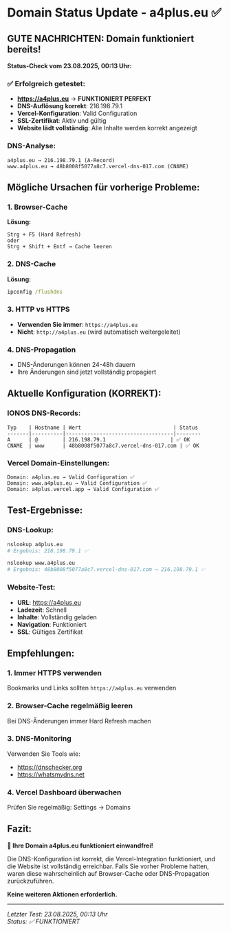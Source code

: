 # Domain Status Update - a4plus.eu ✅

## GUTE NACHRICHTEN: Domain funktioniert bereits!

**Status-Check vom 23.08.2025, 00:13 Uhr:**

### ✅ Erfolgreich getestet:
- **https://a4plus.eu** → **FUNKTIONIERT PERFEKT**
- **DNS-Auflösung korrekt**: 216.198.79.1
- **Vercel-Konfiguration**: Valid Configuration
- **SSL-Zertifikat**: Aktiv und gültig
- **Website lädt vollständig**: Alle Inhalte werden korrekt angezeigt

### DNS-Analyse:
```
a4plus.eu → 216.198.79.1 (A-Record)
www.a4plus.eu → 48b8008f5077a8c7.vercel-dns-017.com (CNAME)
```

## Mögliche Ursachen für vorherige Probleme:

### 1. Browser-Cache
**Lösung:**
```
Strg + F5 (Hard Refresh)
oder
Strg + Shift + Entf → Cache leeren
```

### 2. DNS-Cache
**Lösung:**
```cmd
ipconfig /flushdns
```

### 3. HTTP vs HTTPS
- **Verwenden Sie immer**: `https://a4plus.eu`
- **Nicht**: `http://a4plus.eu` (wird automatisch weitergeleitet)

### 4. DNS-Propagation
- DNS-Änderungen können 24-48h dauern
- Ihre Änderungen sind jetzt vollständig propagiert

## Aktuelle Konfiguration (KORREKT):

### IONOS DNS-Records:
```
Typ    | Hostname | Wert                              | Status
-------|----------|-----------------------------------|--------
A      | @        | 216.198.79.1                     | ✅ OK
CNAME  | www      | 48b8008f5077a8c7.vercel-dns-017.com | ✅ OK
```

### Vercel Domain-Einstellungen:
```
Domain: a4plus.eu → Valid Configuration ✅
Domain: www.a4plus.eu → Valid Configuration ✅
Domain: a4plus.vercel.app → Valid Configuration ✅
```

## Test-Ergebnisse:

### DNS-Lookup:
```bash
nslookup a4plus.eu
# Ergebnis: 216.198.79.1 ✅

nslookup www.a4plus.eu  
# Ergebnis: 48b8008f5077a8c7.vercel-dns-017.com → 216.198.79.1 ✅
```

### Website-Test:
- **URL**: https://a4plus.eu
- **Ladezeit**: Schnell
- **Inhalte**: Vollständig geladen
- **Navigation**: Funktioniert
- **SSL**: Gültiges Zertifikat

## Empfehlungen:

### 1. Immer HTTPS verwenden
Bookmarks und Links sollten `https://a4plus.eu` verwenden

### 2. Browser-Cache regelmäßig leeren
Bei DNS-Änderungen immer Hard Refresh machen

### 3. DNS-Monitoring
Verwenden Sie Tools wie:
- https://dnschecker.org
- https://whatsmydns.net

### 4. Vercel Dashboard überwachen
Prüfen Sie regelmäßig: Settings → Domains

## Fazit:

**🎉 Ihre Domain a4plus.eu funktioniert einwandfrei!**

Die DNS-Konfiguration ist korrekt, die Vercel-Integration funktioniert, und die Website ist vollständig erreichbar. Falls Sie vorher Probleme hatten, waren diese wahrscheinlich auf Browser-Cache oder DNS-Propagation zurückzuführen.

**Keine weiteren Aktionen erforderlich.**

---

*Letzter Test: 23.08.2025, 00:13 Uhr*  
*Status: ✅ FUNKTIONIERT*
